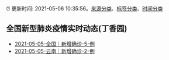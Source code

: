 :alarm_clock: 更新时间: 2021-05-06 10:35:56。[来源分类](../README.md)、[标签分类](../TAGS.md)、[时间分类](../TIMELINE.md)

## 全国新型肺炎疫情实时动态(丁香园)




- [2021-05-05-全国｜新增确诊-5-例](http://app.cctv.com/special/cportal/detail/arti/index.html?id=ArtiP7LHZ2g03NnlfHqQalB8210506&isfromapp=1) 
- [2021-05-05-云南｜新增确诊-2-例](http://ynswsjkw.yn.gov.cn/wjwWebsite/web/doc/UU162025405605322741) 